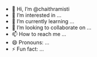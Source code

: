 - 👋 Hi, I’m @chaithramisti
- 👀 I’m interested in ...
- 🌱 I’m currently learning ...
- 💞️ I’m looking to collaborate on ...
- 📫 How to reach me ...
- 😄 Pronouns: ...
- ⚡ Fun fact: ...

<!---
chaithramisti/chaithramisti is a ✨ special ✨ repository because its `README.md` (this file) appears on your GitHub profile.
You can click the Preview link to take a look at your changes.
--->
